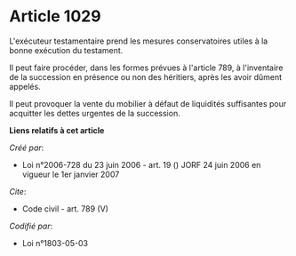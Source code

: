 # Article 1029

L'exécuteur testamentaire prend les mesures conservatoires utiles à la bonne exécution du testament. 

Il peut faire procéder, dans les formes prévues à l'article 789, à l'inventaire de la succession en présence ou non des
héritiers, après les avoir dûment appelés. 

Il peut provoquer la vente du mobilier à défaut de liquidités suffisantes pour acquitter les dettes urgentes de la
succession.

**Liens relatifs à cet article**

_Créé par_:

  - Loi n°2006-728 du 23 juin 2006 - art. 19 () JORF 24 juin 2006 en vigueur le 1er janvier 2007

_Cite_:

  - Code civil - art. 789 (V)

_Codifié par_:

  - Loi n°1803-05-03
